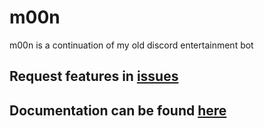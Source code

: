 # m00n
m00n is a continuation of my old discord entertainment bot

## Request features in [issues](https://github.com/hernikplays/m00n/issues)

## Documentation can be found [here](https://hernikplays.gitbook.io/m00n/)
